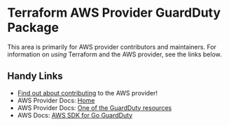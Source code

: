 # Terraform AWS Provider GuardDuty Package
<!-- markdownlint-disable MD026 -->
This area is primarily for AWS provider contributors and maintainers. For information on _using_ Terraform and the AWS provider, see the links below.


## Handy Links
* [Find out about contributing](../../../docs/contributing) to the AWS provider!
* AWS Provider Docs: [Home](https://registry.terraform.io/providers/hashicorp/aws/latest/docs)
* AWS Provider Docs: [One of the GuardDuty resources](https://registry.terraform.io/providers/hashicorp/aws/latest/docs/resources/guardduty_detector)
* AWS Docs: [AWS SDK for Go GuardDuty](https://docs.aws.amazon.com/sdk-for-go/api/service/guardduty/)
